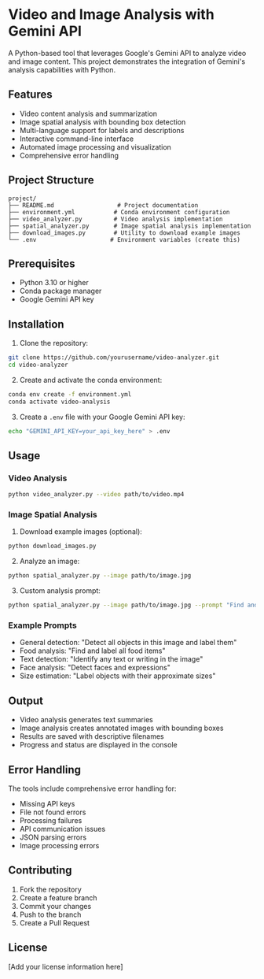 # Video and Image Analysis with Gemini API

A Python-based tool that leverages Google's Gemini API to analyze video and image content. This project demonstrates the integration of Gemini's analysis capabilities with Python.

## Features
- Video content analysis and summarization
- Image spatial analysis with bounding box detection
- Multi-language support for labels and descriptions
- Interactive command-line interface
- Automated image processing and visualization
- Comprehensive error handling

## Project Structure 
```
project/
├── README.md                  # Project documentation
├── environment.yml           # Conda environment configuration
├── video_analyzer.py         # Video analysis implementation
├── spatial_analyzer.py       # Image spatial analysis implementation
├── download_images.py        # Utility to download example images
└── .env                     # Environment variables (create this)
```

## Prerequisites
- Python 3.10 or higher
- Conda package manager
- Google Gemini API key

## Installation

1. Clone the repository:
```bash
git clone https://github.com/yourusername/video-analyzer.git
cd video-analyzer
```

2. Create and activate the conda environment:
```bash
conda env create -f environment.yml
conda activate video-analysis
```

3. Create a `.env` file with your Google Gemini API key:
```bash
echo "GEMINI_API_KEY=your_api_key_here" > .env
```

## Usage

### Video Analysis
```bash
python video_analyzer.py --video path/to/video.mp4
```

### Image Spatial Analysis
1. Download example images (optional):
```bash
python download_images.py
```

2. Analyze an image:
```bash
python spatial_analyzer.py --image path/to/image.jpg
```

3. Custom analysis prompt:
```bash
python spatial_analyzer.py --image path/to/image.jpg --prompt "Find and label all food items"
```

### Example Prompts
- General detection: "Detect all objects in this image and label them"
- Food analysis: "Find and label all food items"
- Text detection: "Identify any text or writing in the image"
- Face analysis: "Detect faces and expressions"
- Size estimation: "Label objects with their approximate sizes"

## Output
- Video analysis generates text summaries
- Image analysis creates annotated images with bounding boxes
- Results are saved with descriptive filenames
- Progress and status are displayed in the console

## Error Handling
The tools include comprehensive error handling for:
- Missing API keys
- File not found errors
- Processing failures
- API communication issues
- JSON parsing errors
- Image processing errors

## Contributing
1. Fork the repository
2. Create a feature branch
3. Commit your changes
4. Push to the branch
5. Create a Pull Request

## License
[Add your license information here]
